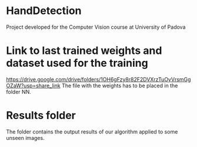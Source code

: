 # HandDetection
Project developed for the Computer Vision course at University of Padova

# Link to last trained weights and dataset used for the training
https://drive.google.com/drive/folders/1OH6gFzy8r82F2DVXrzTuOyVrsmGgOZaW?usp=share_link
The file with the weights has to be placed in the folder NN.

# Results folder
The folder contains the output results of our algorithm applied to some unseen images.
